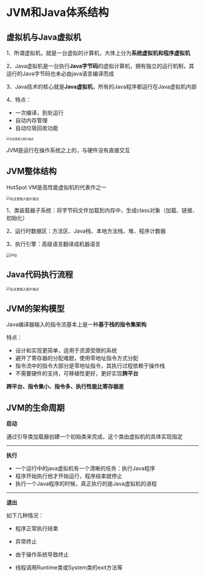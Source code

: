 # JVM和Java体系结构

## 虚拟机与Java虚拟机

1、所谓虚拟机，就是一台虚拟的计算机，大体上分为**系统虚拟机和程序虚拟机**

2、Java虚拟机是一台执行**Java字节码**的虚拟计算机，拥有独立的运行机制，其运行的Java字节码也未必由java语言编译而成

3、Java技术的核心就是**Java虚拟机**，所有的Java程序都运行在Java虚拟机内部

4、特点：

- 一次编译，到处运行
- 自动内存管理
- 自动垃圾回收功能

<img src="https://img-blog.csdnimg.cn/2021032819422653.png?x-oss-process=image/watermark,type_ZmFuZ3poZW5naGVpdGk,shadow_10,text_aHR0cHM6Ly9ibG9nLmNzZG4ubmV0L3FxXzQ1NjUwODk5,size_16,color_FFFFFF,t_70" alt="在这里插入图片描述" style="zoom:50%;" />

JVM是运行在操作系统之上的，与硬件没有直接交互

## JVM整体结构

HotSpot VM是高性能虚拟机的代表作之一

<img src="https://img-blog.csdnimg.cn/20210328194500996.png?x-oss-process=image/watermark,type_ZmFuZ3poZW5naGVpdGk,shadow_10,text_aHR0cHM6Ly9ibG9nLmNzZG4ubmV0L3FxXzQ1NjUwODk5,size_16,color_FFFFFF,t_70" alt="在这里插入图片描述" style="zoom:60%;" />

1、类装载器子系统：将字节码文件加载到内存中，生成class对象（加载、链接、初始化）

2、运行时数据区：方法区、Java栈、本地方法栈、堆、程序计数器

3、执行引擎：高级语言翻译成机器语言

<img src="https://user-gold-cdn.xitu.io/2020/3/18/170ec7cd31581d15?imageView2/0/w/1280/h/960/ignore-error/1" alt="img" style="zoom:67%;" />

## Java代码执行流程

<img src="https://img-blog.csdnimg.cn/20210328195719927.png?x-oss-process=image/watermark,type_ZmFuZ3poZW5naGVpdGk,shadow_10,text_aHR0cHM6Ly9ibG9nLmNzZG4ubmV0L3FxXzQ1NjUwODk5,size_16,color_FFFFFF,t_70" alt="在这里插入图片描述" style="zoom:60%;" />

## JVM的架构模型

Java编译器输入的指令流基本上是一种**基于栈的指令集架构**

特点：

- 设计和实现更简单，适用于资源受限的系统
- 避开了寄存器的分配难题，使用零地址指令方式分配
- 指令流中的指令大部分是零地址指令，其执行过程依赖于操作栈
- 不需要硬件的支持，可移植性更好，更好实现**跨平台**

**跨平台、指令集小、指令多、执行性能比寄存器差**

## JVM的生命周期

**启动**

通过引导类加载器创建一个初始类来完成，这个类由虚拟机的具体实现指定

<hr/>

**执行**

- 一个运行中的java虚拟机有一个清晰的任务：执行Java程序
- 程序开始执行他才开始运行，程序结束就停止
- 执行一个Java程序的时候，真正执行的是Java虚拟机的进程

<hr/>

**退出**

如下几种情况：

- 程序正常执行结束

- 异常终止

- 由于操作系统导致终止

- 线程调用Runtime类或System类的exit方法等

  